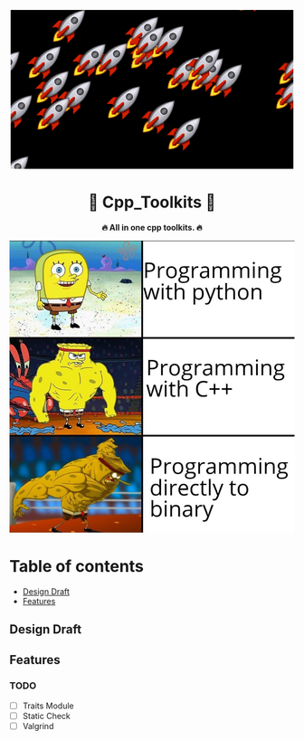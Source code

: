 <div align="center">
  <p>
    <img src="img/rocket.gif" />
  </p>
  <h1><strong> &#127775 Cpp_Toolkits &#127775 </strong></h1>
  <p>
    <strong> &#128293; All in one cpp toolkits. &#128293;</strong>
  </p>
  <p>
    <img src="img/meme.jpeg" alt="build status" />
  </p>
</div>

# Table of contents
- [Design Draft](#design-draft)
- [Features](#features)
    

## Design Draft


## Features


### TODO
- [ ] Traits Module
- [ ] Static Check
- [ ] Valgrind
